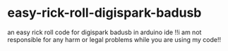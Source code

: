 # easy-rick-roll-digispark-badusb
an easy rick roll code for digispark badusb in arduino ide
!!i am not responsible for any harm or legal problems while you are using my code!!
